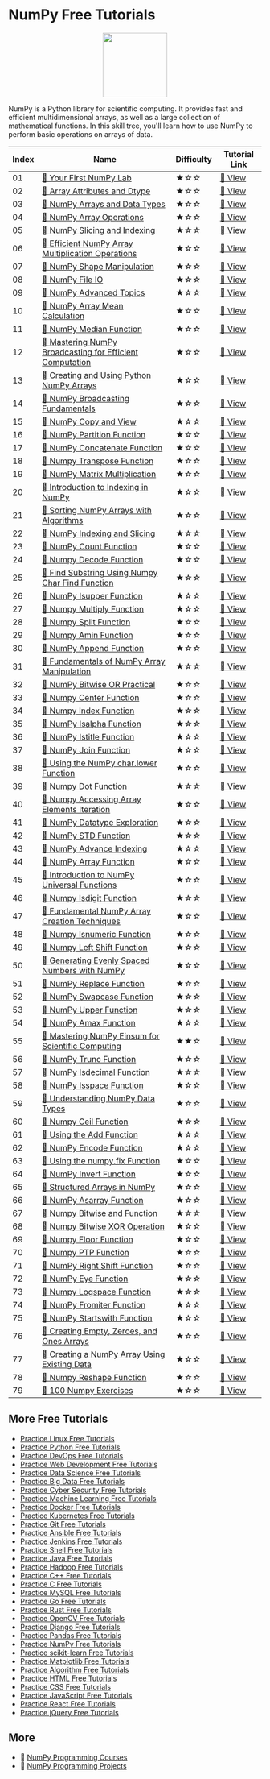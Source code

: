 # NumPy Free Tutorials

<div align="center">
<img width="128px" src="https://file.labex.io/path/gdqX0QgXsYjL.png">
</div>

NumPy is a Python library for scientific computing. It provides fast and efficient multidimensional arrays, as well as a large collection of mathematical functions. In this skill tree, you'll learn how to use NumPy to perform basic operations on arrays of data.

|   Index | Name                                                                                                                                                      | Difficulty   | Tutorial Link                                                                                           |
|---------|-----------------------------------------------------------------------------------------------------------------------------------------------------------|--------------|---------------------------------------------------------------------------------------------------------|
|      01 | [📖 Your First NumPy Lab](https://labex.io/tutorials/numpy-your-first-numpy-lab-92735)                                                                     | ★☆☆          | [🔗 View](https://labex.io/tutorials/numpy-your-first-numpy-lab-92735)                                   |
|      02 | [📖 Array Attributes and Dtype](https://labex.io/tutorials/numpy-array-attributes-and-dtype-8027)                                                          | ★☆☆          | [🔗 View](https://labex.io/tutorials/numpy-array-attributes-and-dtype-8027)                              |
|      03 | [📖 NumPy Arrays and Data Types](https://labex.io/tutorials/numpy-numpy-arrays-and-data-types-4996)                                                        | ★☆☆          | [🔗 View](https://labex.io/tutorials/numpy-numpy-arrays-and-data-types-4996)                             |
|      04 | [📖 NumPy Array Operations](https://labex.io/tutorials/numpy-numpy-array-operations-1403)                                                                  | ★☆☆          | [🔗 View](https://labex.io/tutorials/numpy-numpy-array-operations-1403)                                  |
|      05 | [📖 NumPy Slicing and Indexing](https://labex.io/tutorials/numpy-numpy-slicing-and-indexing-352)                                                           | ★☆☆          | [🔗 View](https://labex.io/tutorials/numpy-numpy-slicing-and-indexing-352)                               |
|      06 | [📖 Efficient NumPy Array Multiplication Operations](https://labex.io/tutorials/numpy-efficient-numpy-array-multiplication-operations-5007)                | ★☆☆          | [🔗 View](https://labex.io/tutorials/numpy-efficient-numpy-array-multiplication-operations-5007)         |
|      07 | [📖 NumPy Shape Manipulation](https://labex.io/tutorials/numpy-numpy-shape-manipulation-214)                                                               | ★☆☆          | [🔗 View](https://labex.io/tutorials/numpy-numpy-shape-manipulation-214)                                 |
|      08 | [📖 NumPy File IO](https://labex.io/tutorials/numpy-numpy-file-io-127)                                                                                     | ★☆☆          | [🔗 View](https://labex.io/tutorials/numpy-numpy-file-io-127)                                            |
|      09 | [📖 NumPy Advanced Topics](https://labex.io/tutorials/numpy-numpy-advanced-topics-11)                                                                      | ★☆☆          | [🔗 View](https://labex.io/tutorials/numpy-numpy-advanced-topics-11)                                     |
|      10 | [📖 NumPy Array Mean Calculation](https://labex.io/tutorials/python-numpy-array-mean-calculation-86481)                                                    | ★☆☆          | [🔗 View](https://labex.io/tutorials/python-numpy-array-mean-calculation-86481)                          |
|      11 | [📖 NumPy Median Function](https://labex.io/tutorials/python-numpy-median-function-86483)                                                                  | ★☆☆          | [🔗 View](https://labex.io/tutorials/python-numpy-median-function-86483)                                 |
|      12 | [📖 Mastering NumPy Broadcasting for Efficient Computation](https://labex.io/tutorials/numpy-mastering-numpy-broadcasting-for-efficient-computation-85702) | ★☆☆          | [🔗 View](https://labex.io/tutorials/numpy-mastering-numpy-broadcasting-for-efficient-computation-85702) |
|      13 | [📖 Creating and Using Python NumPy Arrays](https://labex.io/tutorials/python-creating-and-using-python-numpy-arrays-86402)                                | ★☆☆          | [🔗 View](https://labex.io/tutorials/python-creating-and-using-python-numpy-arrays-86402)                |
|      14 | [📖 NumPy Broadcasting Fundamentals](https://labex.io/tutorials/numpy-numpy-broadcasting-fundamentals-86412)                                               | ★☆☆          | [🔗 View](https://labex.io/tutorials/numpy-numpy-broadcasting-fundamentals-86412)                        |
|      15 | [📖 NumPy Copy and View](https://labex.io/tutorials/numpy-numpy-copy-and-view-86421)                                                                       | ★☆☆          | [🔗 View](https://labex.io/tutorials/numpy-numpy-copy-and-view-86421)                                    |
|      16 | [📖 NumPy Partition Function](https://labex.io/tutorials/python-numpy-partition-function-86489)                                                            | ★☆☆          | [🔗 View](https://labex.io/tutorials/python-numpy-partition-function-86489)                              |
|      17 | [📖 NumPy Concatenate Function](https://labex.io/tutorials/python-numpy-concatenate-function-86420)                                                        | ★☆☆          | [🔗 View](https://labex.io/tutorials/python-numpy-concatenate-function-86420)                            |
|      18 | [📖 Numpy Transpose Function](https://labex.io/tutorials/python-numpy-transpose-function-86512)                                                            | ★☆☆          | [🔗 View](https://labex.io/tutorials/python-numpy-transpose-function-86512)                              |
|      19 | [📖 NumPy Matrix Multiplication](https://labex.io/tutorials/python-numpy-matrix-multiplication-86479)                                                      | ★☆☆          | [🔗 View](https://labex.io/tutorials/python-numpy-matrix-multiplication-86479)                           |
|      20 | [📖 Introduction to Indexing in NumPy](https://labex.io/tutorials/numpy-introduction-to-indexing-in-numpy-85699)                                           | ★☆☆          | [🔗 View](https://labex.io/tutorials/numpy-introduction-to-indexing-in-numpy-85699)                      |
|      21 | [📖 Sorting NumPy Arrays with Algorithms](https://labex.io/tutorials/numpy-sorting-numpy-arrays-with-algorithms-86500)                                     | ★☆☆          | [🔗 View](https://labex.io/tutorials/numpy-sorting-numpy-arrays-with-algorithms-86500)                   |
|      22 | [📖 NumPy Indexing and Slicing](https://labex.io/tutorials/numpy-numpy-indexing-and-slicing-86452)                                                         | ★☆☆          | [🔗 View](https://labex.io/tutorials/numpy-numpy-indexing-and-slicing-86452)                             |
|      23 | [📖 NumPy Count Function](https://labex.io/tutorials/python-numpy-count-function-86423)                                                                    | ★☆☆          | [🔗 View](https://labex.io/tutorials/python-numpy-count-function-86423)                                  |
|      24 | [📖 Numpy Decode Function](https://labex.io/tutorials/python-numpy-decode-function-86427)                                                                  | ★☆☆          | [🔗 View](https://labex.io/tutorials/python-numpy-decode-function-86427)                                 |
|      25 | [📖 Find Substring Using Numpy Char Find Function](https://labex.io/tutorials/python-find-substring-using-numpy-char-find-function-86437)                  | ★☆☆          | [🔗 View](https://labex.io/tutorials/python-find-substring-using-numpy-char-find-function-86437)         |
|      26 | [📖 NumPy Isupper Function](https://labex.io/tutorials/python-numpy-isupper-function-86467)                                                                | ★☆☆          | [🔗 View](https://labex.io/tutorials/python-numpy-isupper-function-86467)                                |
|      27 | [📖 Numpy Multiply Function](https://labex.io/tutorials/python-numpy-multiply-function-86485)                                                              | ★☆☆          | [🔗 View](https://labex.io/tutorials/python-numpy-multiply-function-86485)                               |
|      28 | [📖 Numpy Split Function](https://labex.io/tutorials/python-numpy-split-function-86502)                                                                    | ★☆☆          | [🔗 View](https://labex.io/tutorials/python-numpy-split-function-86502)                                  |
|      29 | [📖 Numpy Amin Function](https://labex.io/tutorials/python-numpy-amin-function-86389)                                                                      | ★☆☆          | [🔗 View](https://labex.io/tutorials/python-numpy-amin-function-86389)                                   |
|      30 | [📖 NumPy Append Function](https://labex.io/tutorials/python-numpy-append-function-86391)                                                                  | ★☆☆          | [🔗 View](https://labex.io/tutorials/python-numpy-append-function-86391)                                 |
|      31 | [📖 Fundamentals of NumPy Array Manipulation](https://labex.io/tutorials/numpy-fundamentals-of-numpy-array-manipulation-85703)                             | ★☆☆          | [🔗 View](https://labex.io/tutorials/numpy-fundamentals-of-numpy-array-manipulation-85703)               |
|      32 | [📖 NumPy Bitwise OR Practical](https://labex.io/tutorials/python-numpy-bitwise-or-practical-86408)                                                        | ★☆☆          | [🔗 View](https://labex.io/tutorials/python-numpy-bitwise-or-practical-86408)                            |
|      33 | [📖 Numpy Center Function](https://labex.io/tutorials/python-numpy-center-function-86416)                                                                  | ★☆☆          | [🔗 View](https://labex.io/tutorials/python-numpy-center-function-86416)                                 |
|      34 | [📖 Numpy Index Function](https://labex.io/tutorials/python-numpy-index-function-86450)                                                                    | ★☆☆          | [🔗 View](https://labex.io/tutorials/python-numpy-index-function-86450)                                  |
|      35 | [📖 NumPy Isalpha Function](https://labex.io/tutorials/numpy-numpy-isalpha-function-86456)                                                                 | ★☆☆          | [🔗 View](https://labex.io/tutorials/numpy-numpy-isalpha-function-86456)                                 |
|      36 | [📖 NumPy Istitle Function](https://labex.io/tutorials/python-numpy-istitle-function-86466)                                                                | ★☆☆          | [🔗 View](https://labex.io/tutorials/python-numpy-istitle-function-86466)                                |
|      37 | [📖 NumPy Join Function](https://labex.io/tutorials/python-numpy-join-function-86470)                                                                      | ★☆☆          | [🔗 View](https://labex.io/tutorials/python-numpy-join-function-86470)                                   |
|      38 | [📖 Using the NumPy char.lower Function](https://labex.io/tutorials/python-using-the-numpy-char-lower-function-86477)                                      | ★☆☆          | [🔗 View](https://labex.io/tutorials/python-using-the-numpy-char-lower-function-86477)                   |
|      39 | [📖 Numpy Dot Function](https://labex.io/tutorials/python-numpy-dot-function-86429)                                                                        | ★☆☆          | [🔗 View](https://labex.io/tutorials/python-numpy-dot-function-86429)                                    |
|      40 | [📖 Numpy Accessing Array Elements Iteration](https://labex.io/tutorials/python-numpy-accessing-array-elements-iteration-86381)                            | ★☆☆          | [🔗 View](https://labex.io/tutorials/python-numpy-accessing-array-elements-iteration-86381)              |
|      41 | [📖 NumPy Datatype Exploration](https://labex.io/tutorials/numpy-numpy-datatype-exploration-86425)                                                         | ★☆☆          | [🔗 View](https://labex.io/tutorials/numpy-numpy-datatype-exploration-86425)                             |
|      42 | [📖 NumPy STD Function](https://labex.io/tutorials/python-numpy-std-function-86508)                                                                        | ★☆☆          | [🔗 View](https://labex.io/tutorials/python-numpy-std-function-86508)                                    |
|      43 | [📖 NumPy Advance Indexing](https://labex.io/tutorials/numpy-numpy-advance-indexing-86385)                                                                 | ★☆☆          | [🔗 View](https://labex.io/tutorials/numpy-numpy-advance-indexing-86385)                                 |
|      44 | [📖 NumPy Array Function](https://labex.io/tutorials/numpy-numpy-array-function-86400)                                                                     | ★☆☆          | [🔗 View](https://labex.io/tutorials/numpy-numpy-array-function-86400)                                   |
|      45 | [📖 Introduction to NumPy Universal Functions](https://labex.io/tutorials/python-introduction-to-numpy-universal-functions-85705)                          | ★☆☆          | [🔗 View](https://labex.io/tutorials/python-introduction-to-numpy-universal-functions-85705)             |
|      46 | [📖 Numpy Isdigit Function](https://labex.io/tutorials/python-numpy-isdigit-function-86460)                                                                | ★☆☆          | [🔗 View](https://labex.io/tutorials/python-numpy-isdigit-function-86460)                                |
|      47 | [📖 Fundamental NumPy Array Creation Techniques](https://labex.io/tutorials/python-fundamental-numpy-array-creation-techniques-85698)                      | ★☆☆          | [🔗 View](https://labex.io/tutorials/python-fundamental-numpy-array-creation-techniques-85698)           |
|      48 | [📖 Numpy Isnumeric Function](https://labex.io/tutorials/python-numpy-isnumeric-function-86462)                                                            | ★☆☆          | [🔗 View](https://labex.io/tutorials/python-numpy-isnumeric-function-86462)                              |
|      49 | [📖 Numpy Left Shift Function](https://labex.io/tutorials/python-numpy-left-shift-function-86471)                                                          | ★☆☆          | [🔗 View](https://labex.io/tutorials/python-numpy-left-shift-function-86471)                             |
|      50 | [📖 Generating Evenly Spaced Numbers with NumPy](https://labex.io/tutorials/python-generating-evenly-spaced-numbers-with-numpy-86473)                      | ★☆☆          | [🔗 View](https://labex.io/tutorials/python-generating-evenly-spaced-numbers-with-numpy-86473)           |
|      51 | [📖 NumPy Replace Function](https://labex.io/tutorials/python-numpy-replace-function-86494)                                                                | ★☆☆          | [🔗 View](https://labex.io/tutorials/python-numpy-replace-function-86494)                                |
|      52 | [📖 NumPy Swapcase Function](https://labex.io/tutorials/python-numpy-swapcase-function-86510)                                                              | ★☆☆          | [🔗 View](https://labex.io/tutorials/python-numpy-swapcase-function-86510)                               |
|      53 | [📖 NumPy Upper Function](https://labex.io/tutorials/python-numpy-upper-function-86516)                                                                    | ★☆☆          | [🔗 View](https://labex.io/tutorials/python-numpy-upper-function-86516)                                  |
|      54 | [📖 NumPy Amax Function](https://labex.io/tutorials/python-numpy-amax-function-86387)                                                                      | ★☆☆          | [🔗 View](https://labex.io/tutorials/python-numpy-amax-function-86387)                                   |
|      55 | [📖 Mastering NumPy Einsum for Scientific Computing](https://labex.io/tutorials/numpy-mastering-numpy-einsum-for-scientific-computing-4991)                | ★★☆          | [🔗 View](https://labex.io/tutorials/numpy-mastering-numpy-einsum-for-scientific-computing-4991)         |
|      56 | [📖 NumPy Trunc Function](https://labex.io/tutorials/numpy-numpy-trunc-function-86514)                                                                     | ★☆☆          | [🔗 View](https://labex.io/tutorials/numpy-numpy-trunc-function-86514)                                   |
|      57 | [📖 NumPy Isdecimal Function](https://labex.io/tutorials/python-numpy-isdecimal-function-86458)                                                            | ★☆☆          | [🔗 View](https://labex.io/tutorials/python-numpy-isdecimal-function-86458)                              |
|      58 | [📖 NumPy Isspace Function](https://labex.io/tutorials/numpy-numpy-isspace-function-86464)                                                                 | ★☆☆          | [🔗 View](https://labex.io/tutorials/numpy-numpy-isspace-function-86464)                                 |
|      59 | [📖 Understanding NumPy Data Types](https://labex.io/tutorials/python-understanding-numpy-data-types-85701)                                                | ★☆☆          | [🔗 View](https://labex.io/tutorials/python-understanding-numpy-data-types-85701)                        |
|      60 | [📖 Numpy Ceil Function](https://labex.io/tutorials/python-numpy-ceil-function-86414)                                                                      | ★☆☆          | [🔗 View](https://labex.io/tutorials/python-numpy-ceil-function-86414)                                   |
|      61 | [📖 Using the Add Function](https://labex.io/tutorials/numpy-using-the-add-function-86383)                                                                 | ★☆☆          | [🔗 View](https://labex.io/tutorials/numpy-using-the-add-function-86383)                                 |
|      62 | [📖 NumPy Encode Function](https://labex.io/tutorials/python-numpy-encode-function-86433)                                                                  | ★☆☆          | [🔗 View](https://labex.io/tutorials/python-numpy-encode-function-86433)                                 |
|      63 | [📖 Using the numpy.fix Function](https://labex.io/tutorials/python-using-the-numpy-fix-function-86439)                                                    | ★☆☆          | [🔗 View](https://labex.io/tutorials/python-using-the-numpy-fix-function-86439)                          |
|      64 | [📖 NumPy Invert Function](https://labex.io/tutorials/python-numpy-invert-function-86454)                                                                  | ★☆☆          | [🔗 View](https://labex.io/tutorials/python-numpy-invert-function-86454)                                 |
|      65 | [📖 Structured Arrays in NumPy](https://labex.io/tutorials/python-structured-arrays-in-numpy-85704)                                                        | ★☆☆          | [🔗 View](https://labex.io/tutorials/python-structured-arrays-in-numpy-85704)                            |
|      66 | [📖 NumPy Asarray Function](https://labex.io/tutorials/python-numpy-asarray-function-86404)                                                                | ★☆☆          | [🔗 View](https://labex.io/tutorials/python-numpy-asarray-function-86404)                                |
|      67 | [📖 Numpy Bitwise and Function](https://labex.io/tutorials/python-numpy-bitwise-and-function-86406)                                                        | ★☆☆          | [🔗 View](https://labex.io/tutorials/python-numpy-bitwise-and-function-86406)                            |
|      68 | [📖 Numpy Bitwise XOR Operation](https://labex.io/tutorials/python-numpy-bitwise-xor-operation-86410)                                                      | ★☆☆          | [🔗 View](https://labex.io/tutorials/python-numpy-bitwise-xor-operation-86410)                           |
|      69 | [📖 Numpy Floor Function](https://labex.io/tutorials/python-numpy-floor-function-86441)                                                                    | ★☆☆          | [🔗 View](https://labex.io/tutorials/python-numpy-floor-function-86441)                                  |
|      70 | [📖 Numpy PTP Function](https://labex.io/tutorials/python-numpy-ptp-function-86491)                                                                        | ★☆☆          | [🔗 View](https://labex.io/tutorials/python-numpy-ptp-function-86491)                                    |
|      71 | [📖 NumPy Right Shift Function](https://labex.io/tutorials/python-numpy-right-shift-function-86498)                                                        | ★☆☆          | [🔗 View](https://labex.io/tutorials/python-numpy-right-shift-function-86498)                            |
|      72 | [📖 NumPy Eye Function](https://labex.io/tutorials/numpy-numpy-eye-function-86435)                                                                         | ★☆☆          | [🔗 View](https://labex.io/tutorials/numpy-numpy-eye-function-86435)                                     |
|      73 | [📖 Numpy Logspace Function](https://labex.io/tutorials/python-numpy-logspace-function-86475)                                                              | ★☆☆          | [🔗 View](https://labex.io/tutorials/python-numpy-logspace-function-86475)                               |
|      74 | [📖 NumPy Fromiter Function](https://labex.io/tutorials/python-numpy-fromiter-function-86445)                                                              | ★☆☆          | [🔗 View](https://labex.io/tutorials/python-numpy-fromiter-function-86445)                               |
|      75 | [📖 NumPy Startswith Function](https://labex.io/tutorials/numpy-numpy-startswith-function-86506)                                                           | ★☆☆          | [🔗 View](https://labex.io/tutorials/numpy-numpy-startswith-function-86506)                              |
|      76 | [📖 Creating Empty, Zeroes, and Ones Arrays](https://labex.io/tutorials/python-creating-empty-zeroes-and-ones-arrays-86395)                                | ★☆☆          | [🔗 View](https://labex.io/tutorials/python-creating-empty-zeroes-and-ones-arrays-86395)                 |
|      77 | [📖 Creating a NumPy Array Using Existing Data](https://labex.io/tutorials/python-creating-a-numpy-array-using-existing-data-86398)                        | ★☆☆          | [🔗 View](https://labex.io/tutorials/python-creating-a-numpy-array-using-existing-data-86398)            |
|      78 | [📖 Numpy Reshape Function](https://labex.io/tutorials/numpy-numpy-reshape-function-86496)                                                                 | ★☆☆          | [🔗 View](https://labex.io/tutorials/numpy-numpy-reshape-function-86496)                                 |
|      79 | [📖 100 Numpy Exercises](https://labex.io/tutorials/notebooks-lab-100-numpy-exercises-20746)                                                               | ★☆☆          | [🔗 View](https://labex.io/tutorials/notebooks-lab-100-numpy-exercises-20746)                            |

## More Free Tutorials

- [Practice Linux Free Tutorials](https://github.com/labex-labs/linux-free-tutorials)
- [Practice Python Free Tutorials](https://github.com/labex-labs/python-free-tutorials)
- [Practice DevOps Free Tutorials](https://github.com/labex-labs/devops-free-tutorials)
- [Practice Web Development Free Tutorials](https://github.com/labex-labs/web-development-free-tutorials)
- [Practice Data Science Free Tutorials](https://github.com/labex-labs/data-science-free-tutorials)
- [Practice Big Data Free Tutorials](https://github.com/labex-labs/bigdata-free-tutorials)
- [Practice Cyber Security Free Tutorials](https://github.com/labex-labs/cysec-free-tutorials)
- [Practice Machine Learning Free Tutorials](https://github.com/labex-labs/ml-free-tutorials)
- [Practice Docker Free Tutorials](https://github.com/labex-labs/docker-free-tutorials)
- [Practice Kubernetes Free Tutorials](https://github.com/labex-labs/kubernetes-free-tutorials)
- [Practice Git Free Tutorials](https://github.com/labex-labs/git-free-tutorials)
- [Practice Ansible Free Tutorials](https://github.com/labex-labs/ansible-free-tutorials)
- [Practice Jenkins Free Tutorials](https://github.com/labex-labs/jenkins-free-tutorials)
- [Practice Shell Free Tutorials](https://github.com/labex-labs/shell-free-tutorials)
- [Practice Java Free Tutorials](https://github.com/labex-labs/java-free-tutorials)
- [Practice Hadoop Free Tutorials](https://github.com/labex-labs/hadoop-free-tutorials)
- [Practice C++ Free Tutorials](https://github.com/labex-labs/cpp-free-tutorials)
- [Practice C Free Tutorials](https://github.com/labex-labs/c-free-tutorials)
- [Practice MySQL Free Tutorials](https://github.com/labex-labs/mysql-free-tutorials)
- [Practice Go Free Tutorials](https://github.com/labex-labs/go-free-tutorials)
- [Practice Rust Free Tutorials](https://github.com/labex-labs/rust-free-tutorials)
- [Practice OpenCV Free Tutorials](https://github.com/labex-labs/opencv-free-tutorials)
- [Practice Django Free Tutorials](https://github.com/labex-labs/django-free-tutorials)
- [Practice Pandas Free Tutorials](https://github.com/labex-labs/pandas-free-tutorials)
- [Practice NumPy Free Tutorials](https://github.com/labex-labs/numpy-free-tutorials)
- [Practice scikit-learn Free Tutorials](https://github.com/labex-labs/sklearn-free-tutorials)
- [Practice Matplotlib Free Tutorials](https://github.com/labex-labs/matplotlib-free-tutorials)
- [Practice Algorithm Free Tutorials](https://github.com/labex-labs/algorithm-free-tutorials)
- [Practice HTML Free Tutorials](https://github.com/labex-labs/html-free-tutorials)
- [Practice CSS Free Tutorials](https://github.com/labex-labs/css-free-tutorials)
- [Practice JavaScript Free Tutorials](https://github.com/labex-labs/javascript-free-tutorials)
- [Practice React Free Tutorials](https://github.com/labex-labs/react-free-tutorials)
- [Practice jQuery Free Tutorials](https://github.com/labex-labs/jquery-free-tutorials)


## More

- 🔗 [NumPy Programming Courses](https://github.com/labex-labs/awesome-programming-courses)
- 🔗 [NumPy Programming Projects](https://github.com/labex-labs/awesome-programming-projects)

